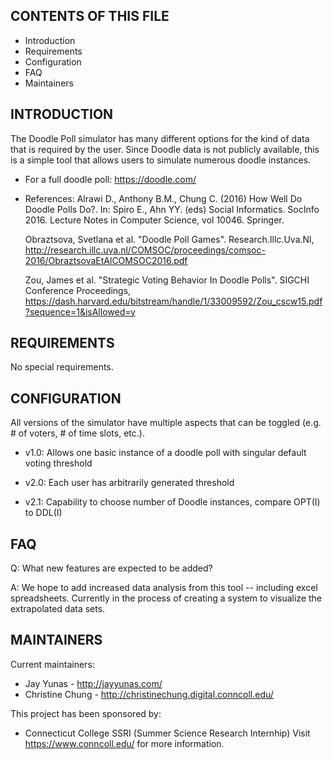 CONTENTS OF THIS FILE
---------------------

 * Introduction
 * Requirements
 * Configuration
 * FAQ
 * Maintainers


INTRODUCTION
------------

The Doodle Poll simulator has many different options for the kind of data
that is required by the user. Since Doodle data is not publicly available,
this is a simple tool that allows users to simulate numerous doodle instances.

 * For a full doodle poll:
   https://doodle.com/

 * References:
    Alrawi D., Anthony B.M., Chung C. (2016) How Well Do Doodle Polls Do?. 
        In: Spiro E., Ahn YY. (eds) Social Informatics. SocInfo 2016. Lecture Notes in Computer Science, vol 10046. Springer.

    Obraztsova, Svetlana et al. "Doodle Poll Games". Research.Illc.Uva.Nl, 
        http://research.illc.uva.nl/COMSOC/proceedings/comsoc-2016/ObraztsovaEtAlCOMSOC2016.pdf

    Zou, James et al. "Strategic Voting Behavior In Doodle Polls". SIGCHI Conference Proceedings, 
        https://dash.harvard.edu/bitstream/handle/1/33009592/Zou_cscw15.pdf?sequence=1&isAllowed=y
    

REQUIREMENTS
------------

No special requirements.


CONFIGURATION
-------------

All versions of the simulator have multiple aspects that can be toggled (e.g. # of voters, # of time slots, etc.).

* v1.0:
    Allows one basic instance of a doodle poll with singular default voting threshold

* v2.0:
    Each user has arbitrarily generated threshold

* v2.1:
    Capability to choose number of Doodle instances, compare OPT(I) to DDL(I)


FAQ
---

Q: What new features are expected to be added?

A: We hope to add increased data analysis from this tool -- including excel spreadsheets.
   Currently in the process of creating a system to visualize the extrapolated data sets.

MAINTAINERS
-----------

Current maintainers:
 * Jay Yunas - http://jayyunas.com/
 * Christine Chung - http://christinechung.digital.conncoll.edu/

This project has been sponsored by:
 * Connecticut College SSRI (Summer Science Research Internhip)
    Visit https://www.conncoll.edu/ for more information.